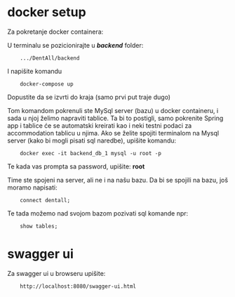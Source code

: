 # docker setup

Za pokretanje docker containera:

U terminalu se pozicionirajte u _**backend**_ folder:

        .../DentAll/backend

I napišite komandu

        docker-compose up

Dopustite da se izvrti do kraja (samo prvi put traje dugo)

Tom komandom pokrenuli ste MySql server (bazu) u docker containeru, 
i sada u njoj želimo napraviti tablice.
Ta bi to postigli, samo pokrenite Spring app i tablice će 
se automatski kreirati kao i neki testni podaci za accommodation tablicu 
u njima. Ako se želite spojiti terminalom na Mysql server 
(kako bi mogli pisati sql naredbe), upišite komandu:

        docker exec -it backend_db_1 mysql -u root -p

Te kada vas prompta sa password, upišite: **root**

Time ste spojeni na server, ali ne i na našu bazu. 
Da bi se spojili na bazu, još moramo napisati: 

        connect dentall;

Te tada možemo nad svojom bazom pozivati sql komande npr:

        show tables;

# swagger ui

Za swagger ui u browseru upišite:

        http://localhost:8080/swagger-ui.html


